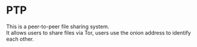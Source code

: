 # PTP

This is a peer-to-peer file sharing system.<br />
It allows users to share files via Tor, users use the onion address to identify each other.
